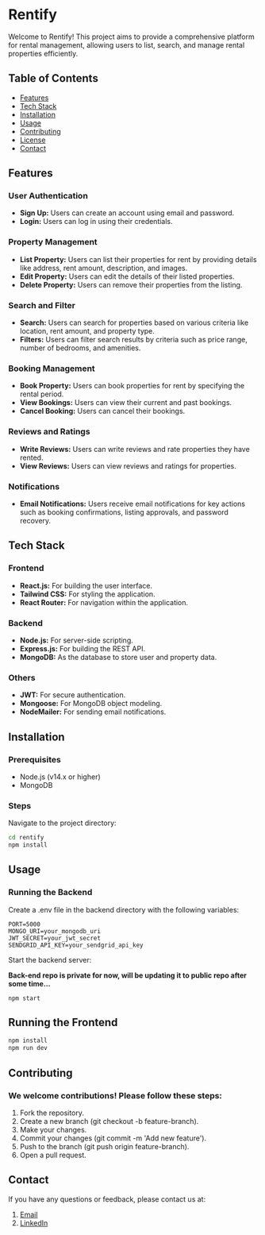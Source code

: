 # Rentify

Welcome to Rentify! This project aims to provide a comprehensive platform for rental management, allowing users to list, search, and manage rental properties efficiently.

## Table of Contents

- [Features](#features)
- [Tech Stack](#tech-stack)
- [Installation](#installation)
- [Usage](#usage)
- [Contributing](#contributing)
- [License](#license)
- [Contact](#contact)

## Features

### User Authentication
- **Sign Up:** Users can create an account using email and password.
- **Login:** Users can log in using their credentials.

### Property Management
- **List Property:** Users can list their properties for rent by providing details like address, rent amount, description, and images.
- **Edit Property:** Users can edit the details of their listed properties.
- **Delete Property:** Users can remove their properties from the listing.

### Search and Filter
- **Search:** Users can search for properties based on various criteria like location, rent amount, and property type.
- **Filters:** Users can filter search results by criteria such as price range, number of bedrooms, and amenities.

### Booking Management
- **Book Property:** Users can book properties for rent by specifying the rental period.
- **View Bookings:** Users can view their current and past bookings.
- **Cancel Booking:** Users can cancel their bookings.

### Reviews and Ratings
- **Write Reviews:** Users can write reviews and rate properties they have rented.
- **View Reviews:** Users can view reviews and ratings for properties.

### Notifications
- **Email Notifications:** Users receive email notifications for key actions such as booking confirmations, listing approvals, and password recovery.

## Tech Stack

### Frontend
- **React.js:** For building the user interface.
- **Tailwind CSS:** For styling the application.
- **React Router:** For navigation within the application.

### Backend
- **Node.js:** For server-side scripting.
- **Express.js:** For building the REST API.
- **MongoDB:** As the database to store user and property data.

### Others
- **JWT:** For secure authentication.
- **Mongoose:** For MongoDB object modeling.
- **NodeMailer:** For sending email notifications.

## Installation

### Prerequisites
- Node.js (v14.x or higher)
- MongoDB

### Steps

Navigate to the project directory:
```sh
cd rentify
npm install
``` 
## Usage
### Running the Backend
Create a .env file in the backend directory with the following variables:
```
PORT=5000
MONGO_URI=your_mongodb_uri
JWT_SECRET=your_jwt_secret
SENDGRID_API_KEY=your_sendgrid_api_key

```
Start the backend server:

<b>Back-end repo is private for now, will be updating it to public repo after some time... </b>
```
npm start
```
## Running the Frontend
```sh
npm install
npm run dev
```

## Contributing
### We welcome contributions! Please follow these steps:

1. Fork the repository.
2. Create a new branch (git checkout -b feature-branch).
3. Make your changes.
4. Commit your changes (git commit -m 'Add new feature').
5. Push to the branch (git push origin feature-branch).
6. Open a pull request.

## Contact
If you have any questions or feedback, please contact us at:

1. [Email](mailto:aks2200088@gmail.com)
2. [LinkedIn](https://www.linkedin.com/in/aashish-kumar-singh-499241164/)
